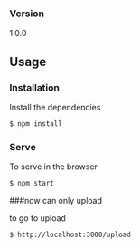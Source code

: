 
### Version
1.0.0

## Usage

### Installation

Install the dependencies

```sh
$ npm install
```

### Serve
To serve in the browser

```sh
$ npm start
```

###now can only upload

to go to upload

```sh
$ http://localhost:3000/upload
```
